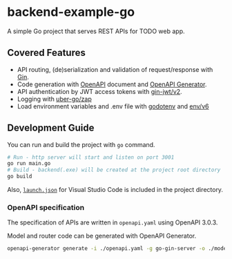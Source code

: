 ﻿# backend-example-go

A simple Go project that serves REST APIs for TODO web app.

## Covered Features

* API routing, (de)serialization and validation of request/response with [Gin](https://gin-gonic.com/).
* Code generation with [OpenAPI](https://www.openapis.org/) document and [OpenAPI Generator](https://openapi-generator.tech/).
* API authentication by JWT access tokens with [gin-jwt/v2](https://pkg.go.dev/github.com/appleboy/gin-jwt/v2).
* Logging with [uber-go/zap](https://pkg.go.dev/go.uber.org/zap)
* Load environment variables and .env file with [godotenv](https://pkg.go.dev/github.com/joho/godotenv) and [env/v6](https://pkg.go.dev/github.com/caarlos0/env/v6)

## Development Guide

You can run and build the project with `go` command.

```bash
# Run - http server will start and listen on port 3001
go run main.go
# Build - backend(.exe) will be created at the project root directory
go build
```

Also, [`launch.json`](./.vscode/launch.json) for Visual Studio Code is included in the project directory.

### OpenAPI specification

The specification of APIs are written in `openapi.yaml` using OpenAPI 3.0.3.

Model and router code can be generated with OpenAPI Generator.

```bash
openapi-generator generate -i ./openapi.yaml -g go-gin-server -o ./model --additional-properties=apiPath= --additional-properties=packageName=model
```
